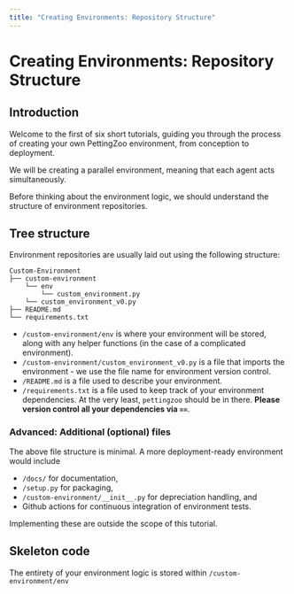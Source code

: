 ```yaml
---
title: "Creating Environments: Repository Structure"
---
```


# Creating Environments: Repository Structure

## Introduction

Welcome to the first of six short tutorials, guiding you through the process of creating your own PettingZoo environment, from conception to deployment.

We will be creating a parallel environment, meaning that each agent acts simultaneously.

Before thinking about the environment logic, we should understand the structure of environment repositories.

## Tree structure
Environment repositories are usually laid out using the following structure:

    Custom-Environment
    ├── custom-environment
        └── env
            └── custom_environment.py
        └── custom_environment_v0.py
    ├── README.md
    └── requirements.txt

- `/custom-environment/env` is where your environment will be stored, along with any helper functions (in the case of a complicated environment).
- `/custom-environment/custom_environment_v0.py` is a file that imports the environment - we use the file name for environment version control.
- `/README.md` is a file used to describe your environment.
- `/requirements.txt` is a file used to keep track of your environment dependencies. At the very least, `pettingzoo` should be in there. **Please version control all your dependencies via `==`**.

### Advanced: Additional (optional) files
The above file structure is minimal. A more deployment-ready environment would include 
- `/docs/` for documentation, 
- `/setup.py` for packaging, 
- `/custom-environment/__init__.py` for depreciation handling, and 
- Github actions for continuous integration of environment tests. 

Implementing these are outside the scope of this tutorial.

## Skeleton code
The entirety of your environment logic is stored within `/custom-environment/env`

